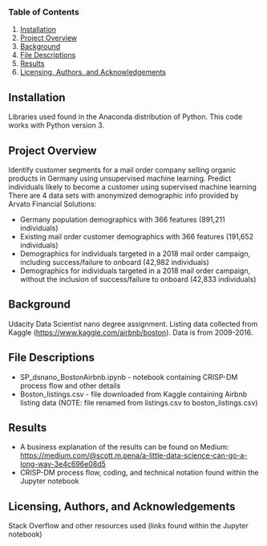 ### Table of Contents

1. [Installation](#installation)
2. [Project Overview](#overview)
3. [Background](#background)
4. [File Descriptions](#descriptions)
5. [Results](#results)
6. [Licensing, Authors, and Acknowledgements](#licensing)

## Installation<a name="installation"></a>

Libraries used found in the Anaconda distribution of Python. This code works with Python version 3.

## Project Overview<a name="overview"></a>
Identify customer segments for a mail order company selling organic products in Germany using unsupervised machine learning. Predict individuals likely to become a customer using supervised machine learning There are 4 data sets with anonymized demographic info provided by Arvato Financial Solutions: 
- Germany population demographics with 366 features (891,211 individuals)
- Existing mail order customer demographics with 366 features (191,652 individuals)
- Demographics for individuals targeted in a 2018 mail order campaign, including success/failure to onboard (42,982 individuals)
- Demographics for individuals targeted in a 2018 mail order campaign, without the inclusion of success/failure to onboard (42,833 individuals)

## Background<a name="background"></a> 
Udacity Data Scientist nano degree assignment. 
Listing data collected from Kaggle (https://www.kaggle.com/airbnb/boston). Data is from 2009-2016. 

## File Descriptions<a name="descriptions"></a> 
- SP_dsnano_BostonAirbnb.ipynb - notebook containing CRISP-DM process flow and other details 
- Boston_listings.csv - file downloaded from Kaggle containing Airbnb listing data (NOTE: file renamed from listings.csv to boston_listings.csv)

## Results<a name="results"></a> 
- A business explanation of the results can be found on Medium: https://medium.com/@scott.m.pena/a-little-data-science-can-go-a-long-way-3e4c696e08d5
- CRISP-DM process flow, coding, and technical notation found within the Jupyter notebook

## Licensing, Authors, and Acknowledgements<a name="licensing"></a> 
Stack Overflow and other resources used (links found within the Jupyter notebook)

